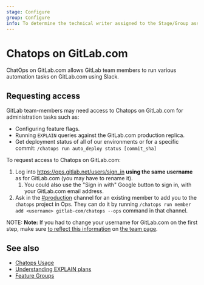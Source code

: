```yaml
---
stage: Configure
group: Configure
info: To determine the technical writer assigned to the Stage/Group associated with this page, see https://about.gitlab.com/handbook/engineering/ux/technical-writing/#designated-technical-writers
---
```


# Chatops on GitLab.com

ChatOps on GitLab.com allows GitLab team members to run various automation tasks on GitLab.com using Slack.

## Requesting access

GitLab team-members may need access to Chatops on GitLab.com for administration
tasks such as:

- Configuring feature flags.
- Running `EXPLAIN` queries against the GitLab.com production replica.
- Get deployment status of all of our environments or for a specific commit: `/chatops run auto_deploy status [commit_sha]`

To request access to Chatops on GitLab.com:

1. Log into <https://ops.gitlab.net/users/sign_in> **using the same username** as for GitLab.com (you may have to rename it).
    1. You could also use the "Sign in with" Google button to sign in, with your GitLab.com email address.
1. Ask in the [#production](https://gitlab.slack.com/messages/production) channel for an existing member to add you to the `chatops` project in Ops. They can do it by running `/chatops run member add <username> gitlab-com/chatops --ops` command in that channel.

NOTE: **Note:**
If you had to change your username for GitLab.com on the first step, make sure [to reflect this information](https://gitlab.com/gitlab-com/www-gitlab-com#adding-yourself-to-the-team-page) on [the team page](https://about.gitlab.com/company/team/).

## See also

- [Chatops Usage](../ci/chatops/README.md)
- [Understanding EXPLAIN plans](understanding_explain_plans.md)
- [Feature Groups](feature_flags/development.md#feature-groups)
